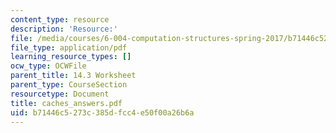 ```yaml
---
content_type: resource
description: 'Resource:'
file: /media/courses/6-004-computation-structures-spring-2017/b71446c5273c385dfcc4e50f00a26b6a_caches_answers.pdf
file_type: application/pdf
learning_resource_types: []
ocw_type: OCWFile
parent_title: 14.3 Worksheet
parent_type: CourseSection
resourcetype: Document
title: caches_answers.pdf
uid: b71446c5-273c-385d-fcc4-e50f00a26b6a
---
```

